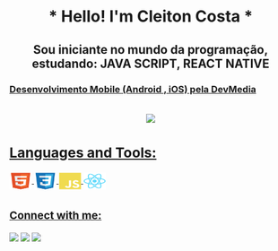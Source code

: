 
<h1 align="center"> * Hello! I'm Cleiton Costa * </h1>
<h2 align="center">Sou iniciante no mundo da programação, estudando:
JAVA SCRIPT, REACT NATIVE </h2>
<h3> <a href="https://www.devmedia.com.br/perfil/josicleiton-alberto-da-costa" alt="Devmedia.com.br">Desenvolvimento Mobile (Android , iOS) pela DevMedia

##
<div align="center">
  <a href="https://github.com/cleitoncosta">
  <img height="180em" src="https://github-readme-stats.vercel.app/api/top-langs/?username=cleitoncosta&layout=compact&langs_count=7&theme=dracula"/>
</div>

##

<h2>Languages and Tools:</h2>
 
  <div style="display: inline_block">
  <img align="center" alt="cleitoncosta-HTML" height="30" width="40" src="https://raw.githubusercontent.com/devicons/devicon/master/icons/html5/html5-original.svg">
  <img align="center" alt="cleitoncosta-CSS" height="30" width="40" src="https://raw.githubusercontent.com/devicons/devicon/master/icons/css3/css3-original.svg">
  <img align="center" alt="Cleitoncosta-Js" height="30" width="40" src="https://raw.githubusercontent.com/devicons/devicon/master/icons/javascript/javascript-plain.svg">
  <img align="center" alt="cleitoncosta-React" height="30" width="40" src="https://raw.githubusercontent.com/devicons/devicon/master/icons/react/react-original.svg">
 </div>
 
  ##
  <h3>Connect with me:</h3> 
 <a href="https://instagram.com/fidel_ravi" target="_blank"> <img src="https://img.shields.io/badge/-Instagram-%23E4405F?style=for-the-badge&logo=instagram&logoColor=white" target="_blank"></a>
  <a href="https://discord.gg/CleitonCosta#7325" target="_blank"> <img src="https://img.shields.io/badge/Discord-7289DA?style=for-the-badge&logo=discord&logoColor=white" target="_blank"></a> 
 <a href = "mailto:cleiton-2506@hotmail.com"><img src="https://img.shields.io/badge/-Hotmail-%23333?style=for-the-badge&logo=hotmail&logoColor=white" target="_blank"></a>
</div>
